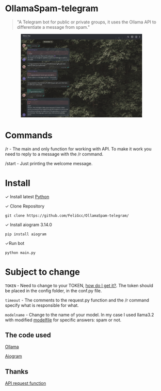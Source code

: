 # OllamaSpam-telegram
> "A Telegram bot for public or private groups, it uses the Ollama API to differentiate a message from spam."

<p align="center">
  <img src="Screenshot.png" alt="Pic" width="400"/>
</p>

# Commands
/r - The main and only function for working with API. To make it work you need to reply to a message with the /r command.

/start - Just printing the welcome message.

# Install 
✓ Install latest [Python](https://python.org/downloads)

✓ Clone Repository
```
git clone https://github.com/FeliGcc/OllamaSpam-telegram/
```
✓ Install aiogram 3.14.0
```
pip install aiogram
```
✓Run bot
```
python main.py
```
# Subject to change
`TOKEN` - Need to change to your TOKEN, [how do I get it?](https://core.telegram.org/bots/tutorial#obtain-your-bot-token). The token should be placed in the config folder, in the conf.py file.

`timeout` - The comments to the request.py function and the /r command specify what is responsible for what.

`modelname` - Change to the name of your model. In my case I used llama3.2 with modified [modelfile](https://github.com/ollama/ollama/blob/main/docs/modelfile.md) for specific answers: spam or not.

## The code used 
[Ollama](https://github.com/ollama/ollama/tree/main)

[Aiogram](https://github.com/aiogram/aiogram)

## Thanks
[API request function](https://github.com/ruecat/ollama-telegram/blob/main/bot/func/interactions.py)

